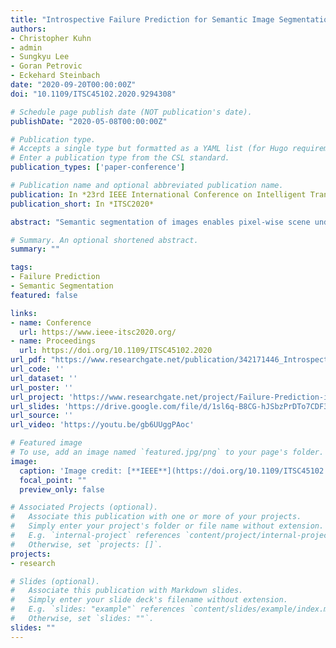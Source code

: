 ```yaml
---
title: "Introspective Failure Prediction for Semantic Image Segmentation"
authors:
- Christopher Kuhn
- admin
- Sungkyu Lee
- Goran Petrovic
- Eckehard Steinbach
date: "2020-09-20T00:00:00Z"
doi: "10.1109/ITSC45102.2020.9294308"

# Schedule page publish date (NOT publication's date).
publishDate: "2020-05-08T00:00:00Z"

# Publication type.
# Accepts a single type but formatted as a YAML list (for Hugo requirements).
# Enter a publication type from the CSL standard.
publication_types: ['paper-conference']

# Publication name and optional abbreviated publication name.
publication: In *23rd IEEE International Conference on Intelligent Transportation Systems*
publication_short: In *ITSC2020*

abstract: "Semantic segmentation of images enables pixel-wise scene understanding which in turn is a critical component for tasks such as autonomous driving. While recent implementations of semantic image segmentation have achieved remarkable accuracy, misclassifications remain inevitable. For safety-critical tasks such as free-space computing, it is desirable to know when and where the segmentation will fail. We propose using the concept of introspection to predict the failures of a given semantic segmentation model. A separate introspective model is trained to predict the errors of a given model. This is accomplished by training the given model with the errors made on a set of previous inputs. By using the same architecture for the introspective model as for the semantic segmentation, the proposed model learns to predict pixel-wise failure probabilities. This allows to predict both when and where the semantic segmentation will fail. Sharing the feature encoder with the inspected model reduces training and inference time while improving performance. We evaluate our approach on the large-scale A2D2 driving data set. In a precision-recall analysis, the proposed method outperforms two state-of-the-art uncertainty estimation methods by 3.2% and 6.7% while requiring significantly less resources during inference. Additionally, combining introspection with a state-of-the-art method further increases the performance by up to 3.7%."

# Summary. An optional shortened abstract.
summary: ""

tags:
- Failure Prediction
- Semantic Segmentation
featured: false

links:
- name: Conference
  url: https://www.ieee-itsc2020.org/
- name: Proceedings
  url: https://doi.org/10.1109/ITSC45102.2020
url_pdf: "https://www.researchgate.net/publication/342171446_Introspective_Failure_Prediction_for_Semantic_Image_Segmentation"
url_code: ''
url_dataset: ''
url_poster: ''
url_project: 'https://www.researchgate.net/project/Failure-Prediction-in-Autonomous-Driving'
url_slides: 'https://drive.google.com/file/d/1sl6q-B8CG-hJSbzPrDTo7CDF3dDrCHjW/view'
url_source: ''
url_video: 'https://youtu.be/gb6UUggPAoc'

# Featured image
# To use, add an image named `featured.jpg/png` to your page's folder.
image:
  caption: 'Image credit: [**IEEE**](https://doi.org/10.1109/ITSC45102.2020.9294308)'
  focal_point: ""
  preview_only: false

# Associated Projects (optional).
#   Associate this publication with one or more of your projects.
#   Simply enter your project's folder or file name without extension.
#   E.g. `internal-project` references `content/project/internal-project/index.md`.
#   Otherwise, set `projects: []`.
projects:
- research

# Slides (optional).
#   Associate this publication with Markdown slides.
#   Simply enter your slide deck's filename without extension.
#   E.g. `slides: "example"` references `content/slides/example/index.md`.
#   Otherwise, set `slides: ""`.
slides: ""
---
```

